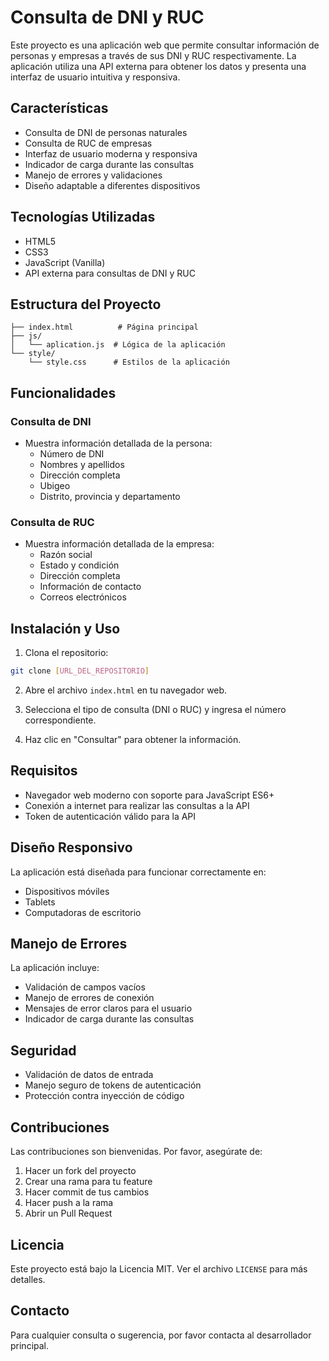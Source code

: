 # Consulta de DNI y RUC

Este proyecto es una aplicación web que permite consultar información de personas y empresas a través de sus DNI y RUC respectivamente. La aplicación utiliza una API externa para obtener los datos y presenta una interfaz de usuario intuitiva y responsiva.

## Características

- Consulta de DNI de personas naturales
- Consulta de RUC de empresas
- Interfaz de usuario moderna y responsiva
- Indicador de carga durante las consultas
- Manejo de errores y validaciones
- Diseño adaptable a diferentes dispositivos

## Tecnologías Utilizadas

- HTML5
- CSS3
- JavaScript (Vanilla)
- API externa para consultas de DNI y RUC

## Estructura del Proyecto

```
├── index.html          # Página principal
├── js/
│   └── aplication.js  # Lógica de la aplicación
└── style/
    └── style.css      # Estilos de la aplicación
```

## Funcionalidades

### Consulta de DNI
- Muestra información detallada de la persona:
  - Número de DNI
  - Nombres y apellidos
  - Dirección completa
  - Ubigeo
  - Distrito, provincia y departamento

### Consulta de RUC
- Muestra información detallada de la empresa:
  - Razón social
  - Estado y condición
  - Dirección completa
  - Información de contacto
  - Correos electrónicos

## Instalación y Uso

1. Clona el repositorio:
```bash
git clone [URL_DEL_REPOSITORIO]
```

2. Abre el archivo `index.html` en tu navegador web.

3. Selecciona el tipo de consulta (DNI o RUC) y ingresa el número correspondiente.

4. Haz clic en "Consultar" para obtener la información.

## Requisitos

- Navegador web moderno con soporte para JavaScript ES6+
- Conexión a internet para realizar las consultas a la API
- Token de autenticación válido para la API

## Diseño Responsivo

La aplicación está diseñada para funcionar correctamente en:
- Dispositivos móviles
- Tablets
- Computadoras de escritorio

## Manejo de Errores

La aplicación incluye:
- Validación de campos vacíos
- Manejo de errores de conexión
- Mensajes de error claros para el usuario
- Indicador de carga durante las consultas

## Seguridad

- Validación de datos de entrada
- Manejo seguro de tokens de autenticación
- Protección contra inyección de código

## Contribuciones

Las contribuciones son bienvenidas. Por favor, asegúrate de:
1. Hacer un fork del proyecto
2. Crear una rama para tu feature
3. Hacer commit de tus cambios
4. Hacer push a la rama
5. Abrir un Pull Request

## Licencia

Este proyecto está bajo la Licencia MIT. Ver el archivo `LICENSE` para más detalles.

## Contacto

Para cualquier consulta o sugerencia, por favor contacta al desarrollador principal. 